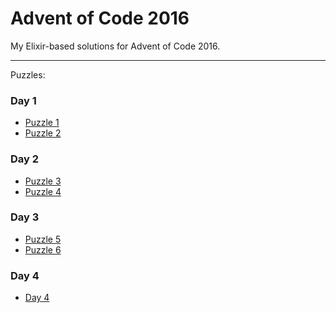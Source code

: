 # Advent of Code 2016

My Elixir-based solutions for Advent of Code 2016.

---

Puzzles:

### Day 1

- [Puzzle 1](lib/solutions/puzzle_1.ex)
- [Puzzle 2](lib/solutions/puzzle_2.ex)

### Day 2

- [Puzzle 3](lib/solutions/puzzle_3.ex)
- [Puzzle 4](lib/solutions/puzzle_4.ex)

### Day 3

- [Puzzle 5](lib/solutions/puzzle_5.ex)
- [Puzzle 6](lib/solutions/puzzle_6.ex)

### Day 4

- [Day 4](lib/solutions/day_4.ex)
